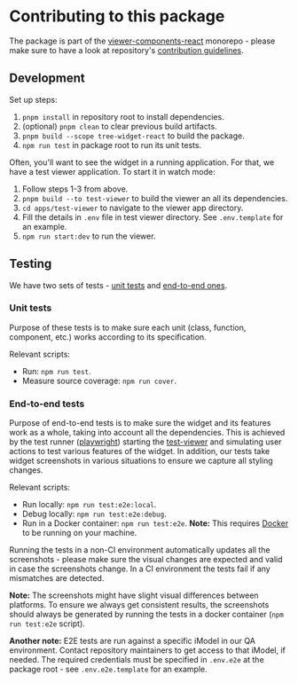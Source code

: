 # Contributing to this package

The package is part of the [viewer-components-react](https://github.com/iTwin/viewer-components-react) monorepo - please make sure to have a look at repository's [contribution guidelines](../../../CONTRIBUTING.md).

## Development

Set up steps:

1. `pnpm install` in repository root to install dependencies.
2. (optional) `pnpm clean` to clear previous build artifacts.
3. `pnpm build --scope tree-widget-react` to build the package.
4. `npm run test` in package root to run its unit tests.

Often, you'll want to see the widget in a running application. For that, we have a test viewer application. To start it in watch mode:

1. Follow steps 1-3 from above.
2. `pnpm build --to test-viewer` to build the viewer an all its dependencies.
3. `cd apps/test-viewer` to navigate to the viewer app directory.
4. Fill the details in `.env` file in test viewer directory. See `.env.template` for an example.
5. `npm run start:dev` to run the viewer.

## Testing

We have two sets of tests - [unit tests](#unit-tests) and [end-to-end ones](#end-to-end-tests).

### Unit tests

Purpose of these tests is to make sure each unit (class, function, component, etc.) works according to its specification.

Relevant scripts:

- Run: `npm run test`.
- Measure source coverage: `npm run cover`.

### End-to-end tests

Purpose of end-to-end tests is to make sure the widget and its features work as a whole, taking into account all the dependencies. This is achieved by the test runner ([playwright](https://playwright.dev/)) starting the [test-viewer](../../../apps/test-viewer/README.md) and simulating user actions to test various features of the widget. In addition, our tests take widget screenshots in various situations to ensure we capture all styling changes.

Relevant scripts:

- Run locally: `npm run test:e2e:local`.
- Debug locally: `npm run test:e2e:debug`.
- Run in a Docker container: `npm run test:e2e`. **Note:** This requires [Docker](https://www.docker.com/) to be running on your machine.

Running the tests in a non-CI environment automatically updates all the screenshots - please make sure the visual changes are expected and valid in case the screenshots change. In a CI environment the tests fail if any mismatches are detected.

**Note:** The screenshots might have slight visual differences between platforms. To ensure we always get consistent results, the screenshots should always be generated by running the tests in a docker container (`npm run test:e2e` script).

**Another note:** E2E tests are run against a specific iModel in our QA environment. Contact repository maintainers to get access to that iModel, if needed. The required credentials must be specified in `.env.e2e` at the package root - see `.env.e2e.template` for an example.
